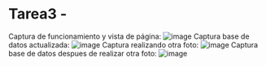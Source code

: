 # Tarea3 - 
Captura de funcionamiento y vista de página: ![image](https://github.com/SakuraNeeko/Tarea3/assets/156485248/027be6b8-9164-412f-bb7b-28358bd163de)
Captura base de datos actualizada: ![image](https://github.com/SakuraNeeko/Tarea3/assets/156485248/b68460be-7b60-4881-ba0e-52d98fdb4476)
Captura realizando otra foto: ![image](https://github.com/SakuraNeeko/Tarea3/assets/156485248/ae09b82b-cb95-422c-9dbe-eb4e2a830019)
Captura base de datos despues de realizar otra foto: ![image](https://github.com/SakuraNeeko/Tarea3/assets/156485248/52d349cf-6bad-4640-9f12-d5aa9de03c5e)

